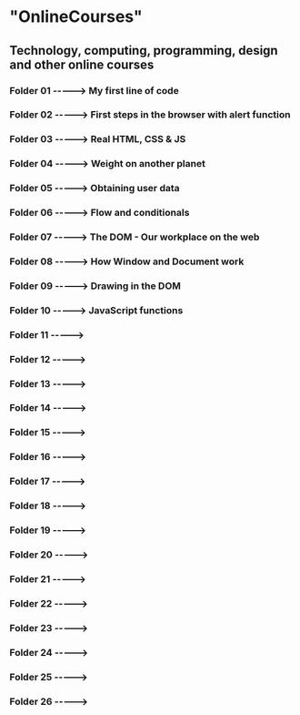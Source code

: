 # "OnlineCourses"
## Technology, computing, programming, design and other online courses
### Folder 01 -----> My first line of code
### Folder 02 -----> First steps in the browser with alert function
### Folder 03 -----> Real HTML, CSS & JS
### Folder 04 -----> Weight on another planet
### Folder 05 -----> Obtaining user data
### Folder 06 -----> Flow and conditionals
### Folder 07 -----> The DOM - Our workplace on the web
### Folder 08 -----> How Window and Document work
### Folder 09 -----> Drawing in the DOM
### Folder 10 -----> JavaScript functions
### Folder 11 -----> 
### Folder 12 -----> 
### Folder 13 -----> 
### Folder 14 -----> 
### Folder 15 -----> 
### Folder 16 -----> 
### Folder 17 -----> 
### Folder 18 -----> 
### Folder 19 -----> 
### Folder 20 -----> 
### Folder 21 -----> 
### Folder 22 -----> 
### Folder 23 -----> 
### Folder 24 -----> 
### Folder 25 -----> 
### Folder 26 -----> 